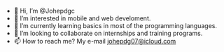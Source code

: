 - 👋 Hi, I’m @Johepdgc
- 👀 I’m interested in mobile and web develoment.
- 🌱 I’m currently learning basics in most of the programming languages.
- 💞️ I’m looking to collaborate on internships and training programs.
- 📫 How to reach me? My e-mail johepdg07@icloud.com

<!---
Johepdgc/Johepdgc is a ✨ special ✨ repository because its `README.md` (this file) appears on your GitHub profile.
You can click the Preview link to take a look at your changes.
--->

